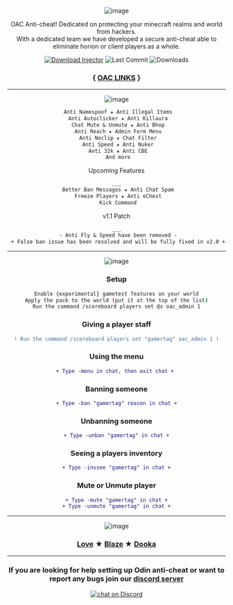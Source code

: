<div align="center">
  
  ![image](https://media.discordapp.net/attachments/974194513767694367/1024220361404989480/Untitled33_1.png)

  OAC Anti-cheat! Dedicated on protecting your minecraft realms and world from hackers.<br>
  With a dedicated team we have developed a secure anti-cheat able to eliminate horion or client players as a whole.<br>

  <a href="https://github.com/Hate2/OAC/releases/tag/V1.1"><img src="https://img.shields.io/static/v1?label=download&message=latest&color=12c970&logo=docusign&logoColor=white" alt="Download Injector" /></a>
  <img src="https://img.shields.io/github/last-commit/Hate2/OAC" alt="Last Commit"/>
  <img src="https://img.shields.io/github/downloads/Hate2/OAC/total" alt="Downloads"/>
### { [OAC LINKS](https://github.com/Hate2/OAC/blob/main/LINKS.md) }

  ---

  ![image](https://media.discordapp.net/attachments/974194513767694367/1024220360796799026/Untitled3_1.png)
  
```diff
 Anti Namespoof ★ Anti Illegal Items
 Anti Autoclicker ★ Anti Killaura
 Chat Mute & Unmute ★ Anti Bhop
 Anti Reach ★ Admin Form Menu
 Anti Noclip ★ Chat Filter
 Anti Speed ★ Anti Nuker
 Anti 32k ★ Anti CBE
 And more
```
 
Upcoming Features<br>
```diff
___
 Better Ban Messages ★ Anti Chat Spam
 Freeze Players ★ Anti eChest
 Kick Command
```

v1.1 Patch<br>
```diff
___
 - Anti Fly & Speed have been removed -
 + False ban issue has been resolved and will be fully fixed in v2.0 +
```
  ---

  ![image](https://media.discordapp.net/attachments/974194513767694367/1024220361090408479/Untitled31_1.png)

  ### Setup
  ```bash
  Enable {experimental} gametest features on your world
  Apply the pack to the world (put it at the top of the list)
  Run the command /scoreboard players set @s oac_admin 1
  ```
  
  ### Giving a player staff
  ```diff
  ! Run the command /scoreboard players set "gamertag" oac_admin 1 !
  ```
  ### Using the menu
  ```diff
  + Type -menu in chat, then exit chat + 
  ```
  
  ### Banning someone
  ```diff
  + Type -ban "gamertag" reason in chat +
  ```

  ### Unbanning someone
  ```diff
  + Type -unban "gamertag" in chat +
  ```

  ### Seeing a players inventory
  ```diff
  + Type -invsee "gamertag" in chat +
  ```

  ### Mute or Unmute player
  ```diff
  + Type -mute "gamertag" in chat +
  + Type -unmute "gamertag" in chat +
  ```

  ---

![image](https://media.discordapp.net/attachments/974194513767694367/1024220751584317490/Untitled3_2.png)
  
  ### [Love](https://github.com/Hate2) ★ [Blaze](https://github.com/iBlqzed) ★ [Dooka](https://github.com/DookaDessss)

 ---
 ### If you are looking for help setting up Odin anti-cheat or want to report any bugs join our [discord server](https://discord.gg/YBHBn7UEtT)
 <a href="https://discord.gg/YBHBn7UEtT">
        <img src="https://img.shields.io/discord/818549844766752818?logo=discord"
            alt="chat on Discord"></a><br>
</div>
